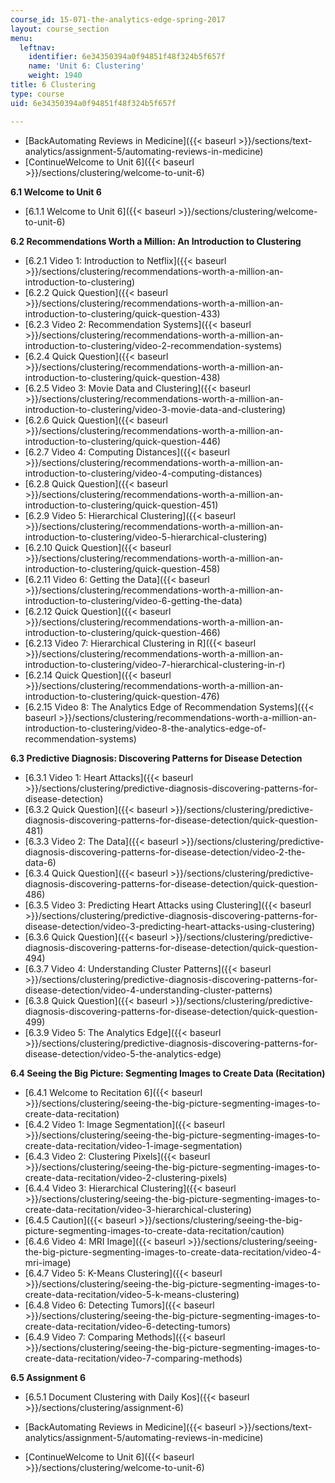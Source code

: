 ```yaml
---
course_id: 15-071-the-analytics-edge-spring-2017
layout: course_section
menu:
  leftnav:
    identifier: 6e34350394a0f94851f48f324b5f657f
    name: 'Unit 6: Clustering'
    weight: 1940
title: 6 Clustering
type: course
uid: 6e34350394a0f94851f48f324b5f657f

---
```


*   [BackAutomating Reviews in Medicine]({{< baseurl >}}/sections/text-analytics/assignment-5/automating-reviews-in-medicine)
*   [ContinueWelcome to Unit 6]({{< baseurl >}}/sections/clustering/welcome-to-unit-6)

**6.1 Welcome to Unit 6**

*   [6.1.1 Welcome to Unit 6]({{< baseurl >}}/sections/clustering/welcome-to-unit-6)

**6.2 Recommendations Worth a Million: An Introduction to Clustering**

*   [6.2.1 Video 1: Introduction to Netflix]({{< baseurl >}}/sections/clustering/recommendations-worth-a-million-an-introduction-to-clustering)
*   [6.2.2 Quick Question]({{< baseurl >}}/sections/clustering/recommendations-worth-a-million-an-introduction-to-clustering/quick-question-433)
*   [6.2.3 Video 2: Recommendation Systems]({{< baseurl >}}/sections/clustering/recommendations-worth-a-million-an-introduction-to-clustering/video-2-recommendation-systems)
*   [6.2.4 Quick Question]({{< baseurl >}}/sections/clustering/recommendations-worth-a-million-an-introduction-to-clustering/quick-question-438)
*   [6.2.5 Video 3: Movie Data and Clustering]({{< baseurl >}}/sections/clustering/recommendations-worth-a-million-an-introduction-to-clustering/video-3-movie-data-and-clustering)
*   [6.2.6 Quick Question]({{< baseurl >}}/sections/clustering/recommendations-worth-a-million-an-introduction-to-clustering/quick-question-446)
*   [6.2.7 Video 4: Computing Distances]({{< baseurl >}}/sections/clustering/recommendations-worth-a-million-an-introduction-to-clustering/video-4-computing-distances)
*   [6.2.8 Quick Question]({{< baseurl >}}/sections/clustering/recommendations-worth-a-million-an-introduction-to-clustering/quick-question-451)
*   [6.2.9 Video 5: Hierarchical Clustering]({{< baseurl >}}/sections/clustering/recommendations-worth-a-million-an-introduction-to-clustering/video-5-hierarchical-clustering)
*   [6.2.10 Quick Question]({{< baseurl >}}/sections/clustering/recommendations-worth-a-million-an-introduction-to-clustering/quick-question-458)
*   [6.2.11 Video 6: Getting the Data]({{< baseurl >}}/sections/clustering/recommendations-worth-a-million-an-introduction-to-clustering/video-6-getting-the-data)
*   [6.2.12 Quick Question]({{< baseurl >}}/sections/clustering/recommendations-worth-a-million-an-introduction-to-clustering/quick-question-466)
*   [6.2.13 Video 7: Hierarchical Clustering in R]({{< baseurl >}}/sections/clustering/recommendations-worth-a-million-an-introduction-to-clustering/video-7-hierarchical-clustering-in-r)
*   [6.2.14 Quick Question]({{< baseurl >}}/sections/clustering/recommendations-worth-a-million-an-introduction-to-clustering/quick-question-476)
*   [6.2.15 Video 8: The Analytics Edge of Recommendation Systems]({{< baseurl >}}/sections/clustering/recommendations-worth-a-million-an-introduction-to-clustering/video-8-the-analytics-edge-of-recommendation-systems)

**6.3 Predictive Diagnosis: Discovering Patterns for Disease Detection**

*   [6.3.1 Video 1: Heart Attacks]({{< baseurl >}}/sections/clustering/predictive-diagnosis-discovering-patterns-for-disease-detection)
*   [6.3.2 Quick Question]({{< baseurl >}}/sections/clustering/predictive-diagnosis-discovering-patterns-for-disease-detection/quick-question-481)
*   [6.3.3 Video 2: The Data]({{< baseurl >}}/sections/clustering/predictive-diagnosis-discovering-patterns-for-disease-detection/video-2-the-data-6)
*   [6.3.4 Quick Question]({{< baseurl >}}/sections/clustering/predictive-diagnosis-discovering-patterns-for-disease-detection/quick-question-486)
*   [6.3.5 Video 3: Predicting Heart Attacks using Clustering]({{< baseurl >}}/sections/clustering/predictive-diagnosis-discovering-patterns-for-disease-detection/video-3-predicting-heart-attacks-using-clustering)
*   [6.3.6 Quick Question]({{< baseurl >}}/sections/clustering/predictive-diagnosis-discovering-patterns-for-disease-detection/quick-question-494)
*   [6.3.7 Video 4: Understanding Cluster Patterns]({{< baseurl >}}/sections/clustering/predictive-diagnosis-discovering-patterns-for-disease-detection/video-4-understanding-cluster-patterns)
*   [6.3.8 Quick Question]({{< baseurl >}}/sections/clustering/predictive-diagnosis-discovering-patterns-for-disease-detection/quick-question-499)
*   [6.3.9 Video 5: The Analytics Edge]({{< baseurl >}}/sections/clustering/predictive-diagnosis-discovering-patterns-for-disease-detection/video-5-the-analytics-edge)

**6.4 Seeing the Big Picture: Segmenting Images to Create Data (Recitation)**

*   [6.4.1 Welcome to Recitation 6]({{< baseurl >}}/sections/clustering/seeing-the-big-picture-segmenting-images-to-create-data-recitation)
*   [6.4.2 Video 1: Image Segmentation]({{< baseurl >}}/sections/clustering/seeing-the-big-picture-segmenting-images-to-create-data-recitation/video-1-image-segmentation)
*   [6.4.3 Video 2: Clustering Pixels]({{< baseurl >}}/sections/clustering/seeing-the-big-picture-segmenting-images-to-create-data-recitation/video-2-clustering-pixels)
*   [6.4.4 Video 3: Hierarchical Clustering]({{< baseurl >}}/sections/clustering/seeing-the-big-picture-segmenting-images-to-create-data-recitation/video-3-hierarchical-clustering)
*   [6.4.5 Caution]({{< baseurl >}}/sections/clustering/seeing-the-big-picture-segmenting-images-to-create-data-recitation/caution)
*   [6.4.6 Video 4: MRI Image]({{< baseurl >}}/sections/clustering/seeing-the-big-picture-segmenting-images-to-create-data-recitation/video-4-mri-image)
*   [6.4.7 Video 5: K-Means Clustering]({{< baseurl >}}/sections/clustering/seeing-the-big-picture-segmenting-images-to-create-data-recitation/video-5-k-means-clustering)
*   [6.4.8 Video 6: Detecting Tumors]({{< baseurl >}}/sections/clustering/seeing-the-big-picture-segmenting-images-to-create-data-recitation/video-6-detecting-tumors)
*   [6.4.9 Video 7: Comparing Methods]({{< baseurl >}}/sections/clustering/seeing-the-big-picture-segmenting-images-to-create-data-recitation/video-7-comparing-methods)

**6.5 Assignment 6**

*   [6.5.1 Document Clustering with Daily Kos]({{< baseurl >}}/sections/clustering/assignment-6)

*   [BackAutomating Reviews in Medicine]({{< baseurl >}}/sections/text-analytics/assignment-5/automating-reviews-in-medicine)
*   [ContinueWelcome to Unit 6]({{< baseurl >}}/sections/clustering/welcome-to-unit-6)
